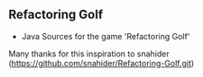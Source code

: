 Refactoring Golf
----------------

- Java Sources for the game 'Refactoring Golf'

Many thanks for this inspiration to snahider (https://github.com/snahider/Refactoring-Golf.git)

